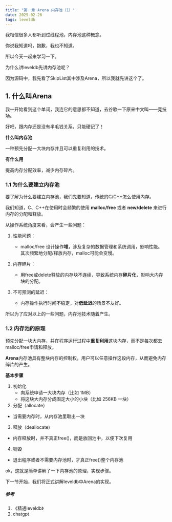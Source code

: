 ```yaml
---
title: "第一章 Arena 内存池（1）"
date: 2025-02-26 
tags: leveldb
---
```






我相信很多人都听到过线程池，内存池这种概念。

你说我知道吗，抱歉，我也不知道。

所以今天一起来学习一下。

为什么讲leveldb先讲内存池呢？

因为源码中，我先看了SkipList其中涉及Arena，所以我就先讲这个了。

<!--more-->

## 1. 什么叫Arena

我一开始看到这个单词，我连它的意思都不知道，去谷歌一下原来中文叫——竞技场。

好吧，跟内存还是没有半毛钱关系，只能硬记了！

**什么叫内存池**

一种预先分配一大块内存并且可以重复利用的技术。

**有什么用**

提高内存分配效率，减少内存碎片。



### 1.1 为什么要建立内存池

要了解为什么要建立内存池，我们先要知道，传统的C/C++怎么使用内存。

我们知道，C、C++在使用时会频繁的使用 **malloc/free** 或者 **new/delete** 来进行内存的分配和释放。

从操作系统角度来看，会产生一些问题：

1. 性能问题：
   - malloc/free 设计操作**堆**，涉及复杂的数据管理和系统调用，影响性能。其次频繁地分配/释放内存，malloc可能会变慢。

2. 内存碎片：
   - 用free或delete释放的内存块不连续，导致系统内存**碎片化**，影响大内存块的分配。
3. 不可预测的延迟：
   - 内存操作执行时间不稳定，对**低延迟**的场景不友好。

所以为了应对以上的一些问题，内存池技术随着产生。



### 1.2 内存池的原理

预先分配一块大内存，并在程序运行过程中**重复利用**这块内存，而不是每次都去malloc/free申请和释放。

**Arena**内存池具有整块内存的控制权，用户可以任意操作这段内存，从而避免内存碎片的产生。

**基本步骤**

1. 初始化
   - 向系统申请一大块内存（比如 1MB）
   - 将这块大内存分成固定大小的小块（比如 256KB 一块）
2.  分配（allocate）
   - 当需要内存时，从内存池里取出一块
3.  释放（deallocate)
   - 内存释放时，并不真正free()，而是放回池中，以便下次复用
4.  销毁
   - 退出程序或者不需要内存池时，才真正free()整个内存池



ok，这就是简单讲解了一下内存池的原理，实现步骤。

下一节开始，我们将正式讲解leveldb中Arena的实现。





##### 参考

1. 《精通leveldb》
2. chatgpt
